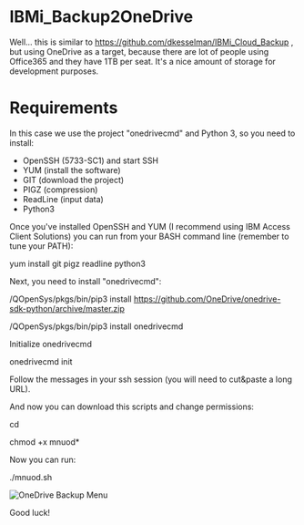 # IBMi_Backup2OneDrive

Well... this is similar to https://github.com/dkesselman/IBMi_Cloud_Backup , but using OneDrive as a target, because there are lot of people using Office365 and they have 1TB per seat. It's a nice amount of storage for development purposes.

# Requirements

In this case we use the project "onedrivecmd" and Python 3, so you need to install:

* OpenSSH (5733-SC1) and start SSH
* YUM (install the software)
* GIT (download the project)
* PIGZ (compression)
* ReadLine (input data)
* Python3

Once you've installed OpenSSH and YUM (I recommend using IBM Access Client Solutions) you can run from your BASH command line (remember to tune your PATH):

yum install git pigz readline python3

Next, you need to install "onedrivecmd":

/QOpenSys/pkgs/bin/pip3 install https://github.com/OneDrive/onedrive-sdk-python/archive/master.zip

/QOpenSys/pkgs/bin/pip3 install onedrivecmd

Initialize onedrivecmd

onedrivecmd init

Follow the messages in your ssh session (you will need to cut&paste a long URL).

And now you can download this scripts and change permissions:

cd <PATH where you have downloaded the script>

chmod +x mnuod*

Now you can run:

./mnuod.sh

![OneDrive Backup Menu](https://github.com/dkesselman/IBMi_Backup2OneDrive/blob/main/IBMi_Backup2OneDrive.png "IBM i Backup to OneDrive - Menu")


Good luck!
